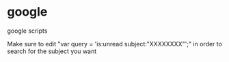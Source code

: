 # google
google scripts


Make sure to edit "var query = 'is:unread subject:"XXXXXXXX"';" in order to search for the subject you want
